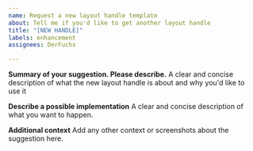 ```yaml
---
name: Request a new layout handle template
about: Tell me if you'd like to get another layout handle
title: "[NEW HANDLE]"
labels: enhancement
assignees: DerFuchs

---
```


**Summary of your suggestion. Please describe.**
A clear and concise description of what the new layout handle is about and why you'd like to use it

**Describe a possible implementation**
A clear and concise description of what you want to happen.

**Additional context**
Add any other context or screenshots about the suggestion here.
